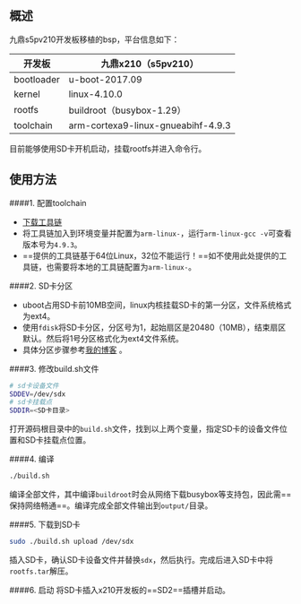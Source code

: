 ## 概述
九鼎s5pv210开发板移植的bsp，平台信息如下：

| 开发板 | 九鼎x210（s5pv210） |
| --- | --- |
| bootloader | u-boot-2017.09 |
| kernel | linux-4.10.0 |
| rootfs | buildroot（busybox-1.29） |
| toolchain | arm-cortexa9-linux-gnueabihf-4.9.3 |

目前能够使用SD卡开机启动，挂载rootfs并进入命令行。

## 使用方法
####1. 配置toolchain
 * [下载工具链](https://pan.baidu.com/s/1NAO1ryuMCmkyIT0lXMHEPw#list/path=%2FDVD%2FH3%2FNanoPi-NEO%2Ftoolchain&parentPath=%2FDVD%2FH3o) 
 * 将工具链加入到环境变量并配置为`arm-linux-`，运行`arm-linux-gcc -v`可查看版本号为`4.9.3`。
 * ==提供的工具链基于64位Linux，32位不能运行！==如不使用此处提供的工具链，也需要将本地的工具链配置为`arm-linux-`。

####2. SD卡分区
 * uboot占用SD卡前10MB空间，linux内核挂载SD卡的第一分区，文件系统格式为ext4。
 * 使用`fdisk`将SD卡分区，分区号为1，起始扇区是20480（10MB），结束扇区默认。然后将1号分区格式化为ext4文件系统。
 * 具体分区步骤参考[我的博客](https://blog.csdn.net/Egean/article/details/84249607) 。

####3. 修改build.sh文件
```bash
# sd卡设备文件
SDDEV=/dev/sdx
# sd卡挂载点
SDDIR=<SD卡目录>
```
打开源码根目录中的`build.sh`文件，找到以上两个变量，指定SD卡的设备文件位置和SD卡挂载点位置。

####4. 编译
```bash
./build.sh
```
编译全部文件，其中编译`buildroot`时会从网络下载busybox等支持包，因此需==保持网络畅通==。编译完成全部文件输出到`output/`目录。

####5. 下载到SD卡
```bash
sudo ./build.sh upload /dev/sdx
```
插入SD卡，确认SD卡设备文件并替换`sdx`，然后执行。完成后进入SD卡中将`rootfs.tar`解压。

####6. 启动
将SD卡插入x210开发板的==SD2==插槽并启动。